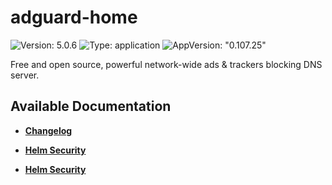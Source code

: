 # adguard-home

![Version: 5.0.6](https://img.shields.io/badge/Version-5.0.6-informational?style=flat-square) ![Type: application](https://img.shields.io/badge/Type-application-informational?style=flat-square) ![AppVersion: "0.107.25"](https://img.shields.io/badge/AppVersion-"0.107.25"-informational?style=flat-square)

Free and open source, powerful network-wide ads & trackers blocking DNS server.

## Available Documentation

- [**Changelog**](CHANGELOG)

- [**Helm Security**](container-security)

- [**Helm Security**](helm-security)

